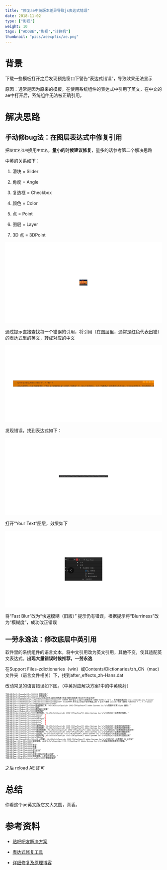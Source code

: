 ```yaml
---
title: "修复ae中英版本差异导致js表达式错误"
date: 2018-11-02
type: ["影视"]
weight: 10
tags: ["ADOBE","影视","计算机"]
thumbnail: "pics/aeexpfix/ae.png"
---
```


# 背景

下载一些模板打开之后发现预览窗口下警告“表达式错误”，导致效果无法显示

原因：通常是因为原来的模板，在使用系统组件的表达式中引用了英文，在中文的ae中打开后，系统组件无法被正确引用。

# 解决思路

## 手动修bug法：在图层表达式中修复引用

把``英文名引用``换用``中文名``，**量小的时候建议修复**，量多的话参考第二个解决思路

中英的关系如下：

1. 滑块 = Slider

2. 角度 = Angle

3. 复选框 = Checkbox

4. 颜色 = Color

5. 点 = Point

6. 图层 = Layer

7. 3D 点 = 3DPoint

![](/pics/aeexpfix/01.png)

通过提示直接查找每一个错误的引用，将引用（在图层里，通常是红色代表出错）的表达式里的英文，转成对应的中文

![](/pics/aeexpfix/02.png)

发现错误，找到表达式如下：

![](/pics/aeexpfix/03.png)

打开“Your Text”图层，效果如下

![](/pics/aeexpfix/04.png)

将“Fast Blur”改为“快速模糊（旧版）” 提示仍有错误，根据提示将“Blurriness”改为“模糊度”，成功改正错误

## 一劳永逸法：修改底层中英引用

软件里的系统组件的语言文本，将中文引用改为英文引用，其他不变，使其适配英文表达式。**出现大量错误时候推荐，一劳永逸**

在Support Files-zdictionaries（win）或Contents/Dictionaries/zh_CN（mac）文件夹（语言文件相关）下，找到after_effects_zh-Hans.dat

改动常见的语言错误如下图。（中英对应解决方案1中的中英映射）

![](/pics/aeexpfix/05.jpg)

之后 reload AE 即可

# 总结

你看这个ae英文版它又大又圆，真香。

# 参考资料

- [贴吧吧友解决方案](http://tieba.baidu.com/f?kz=5626448845&red_tag=m3200829573)

- [表达式修复工具](http://www.lookae.com/universalizer3/)

- [详细修复及原理博客](https://blog.part3.me/ae-fix-expression-error/)

